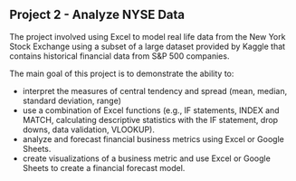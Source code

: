 ## Project 2 - Analyze NYSE Data

The project involved using Excel to model real life data from the New York Stock Exchange using a subset of a large dataset provided by Kaggle that contains historical financial data from S&P 500 companies. 

The main goal of this project is to demonstrate the ability to:

- interpret the measures of central tendency and spread (mean, median, standard deviation, range)
- use a combination of Excel functions (e.g., IF statements, INDEX and MATCH, calculating descriptive statistics with the IF statement, drop downs, data validation, VLOOKUP).
- analyze and forecast financial business metrics using Excel or Google Sheets.
- create visualizations of a business metric and use Excel or Google Sheets to create a financial forecast model.
